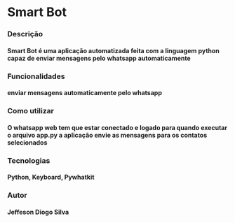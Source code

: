 # <h1>Smart Bot</h1>


### Descrição
#### Smart Bot é uma aplicação automatizada feita com a linguagem python capaz de enviar mensagens pelo whatsapp automaticamente

### Funcionalidades 
#### enviar mensagens automaticamente pelo whatsapp

### Como utilizar
#### O whatsapp web tem que estar conectado e logado para quando executar o arquivo app.py a aplicação envie as mensagens para os contatos selecionados

### Tecnologias
#### Python, Keyboard, Pywhatkit

### Autor 
#### Jeffeson Diogo Silva


